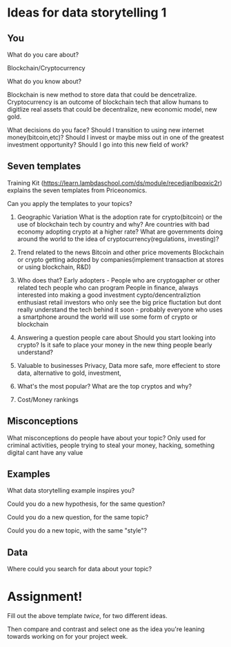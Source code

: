 # Ideas for data storytelling 1

## You

What do you care about?

Blockchain/Cryptocurrency 

What do you know about?

Blockchain is new method to store data that could be dencetralize. 
Cryptocurrency is an outcome of blockchain tech that allow humans to digitlize real assets that could be decentralize, new economic model, new gold.

What decisions do you face?
Should I transition to using new internet money(bitcoin,etc)? 
Should I invest or maybe miss out in one of the greatest investment opportunity? 
Should I go into this new field of work?

## Seven templates

Training Kit (https://learn.lambdaschool.com/ds/module/recedjanlbpqxic2r) explains the seven templates from Priceonomics.

Can you apply the templates to your topics? 

1. Geographic Variation
What is the adoption rate for crypto(bitcoin) or the use of blockchain tech by country and why?
Are countries with bad economy adopting crypto at a higher rate?
What are governments doing around the world to the idea of cryptocurrency(regulations, investing)?

2. Trend related to the news
Bitcoin and other price movements 
Blockchain or crypto getting adopted by companies(implement transaction at stores or using blockchain, R&D)  

3. Who does that?
Early adopters - People who are cryptogapher or other related tech people who can program
People in finance, always interested into making a good investment 
cypto/dencentraliztion enthusiast
retail investors who only see the big price fluctation but dont really understand the tech behind it 
soon - probably everyone who uses a smartphone around the world will use some form of crypto or blockchain

4. Answering a question people care about
Should you start looking into crypto? Is it safe to place your money in the new thing people bearly understand?

5. Valuable to businesses
Privacy, Data more safe, more effecient to store data, alternative to gold, investment, 

6. What's the most popular?
What are the top cryptos and why?

7. Cost/Money rankings


## Misconceptions

What misconceptions do people have about your topic?
Only used for criminal activities, people trying to steal your money, hacking, something digital cant have any value

## Examples

What data storytelling example inspires you?


Could you do a new hypothesis, for the same question?


Could you do a new question, for the same topic?


Could you do a new topic, with the same "style"?


## Data

Where could you search for data about your topic?


# Assignment!

Fill out the above template *twice*, for two different ideas.

Then compare and contrast and select one as the idea you're leaning towards
working on for your project week.
